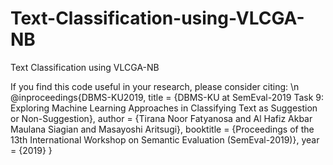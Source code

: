 # Text-Classification-using-VLCGA-NB
Text Classification using VLCGA-NB

If you find this code useful in your research, please consider citing: \n
@inproceedings{DBMS-KU2019,
    title = {DBMS-KU at SemEval-2019 Task 9: Exploring Machine Learning Approaches in Classifying Text as Suggestion or Non-Suggestion},
    author = {Tirana Noor Fatyanosa and Al Hafiz Akbar Maulana Siagian and Masayoshi Aritsugi},
    booktitle = {Proceedings of the 13th International Workshop on Semantic Evaluation (SemEval-2019)},
    year = {2019}
}
